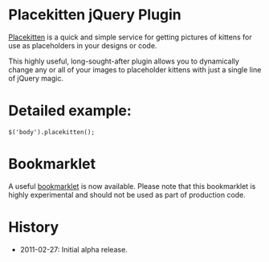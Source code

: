 # Placekitten jQuery Plugin

[Placekitten](http://placekitten.com) is a quick and simple service for getting pictures of kittens for use as placeholders in your designs or code.

This highly useful, long-sought-after plugin allows you to dynamically change any or all of your images to placeholder kittens with just a single line of jQuery magic.

# Detailed example:

    $('body').placekitten();

# Bookmarklet

A useful [bookmarklet](http://lsemel.github.com/jquery-placekitten/bookmarklet.html) is now available.   Please note that this bookmarklet is highly experimental and should not be used as part of production code.

# History

* 2011-02-27: Initial alpha release.

